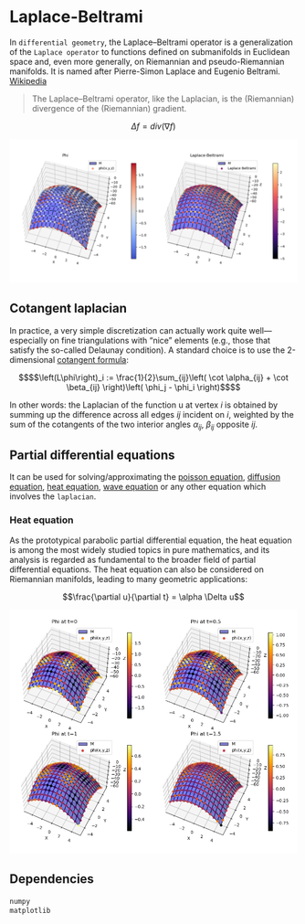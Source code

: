 # Laplace-Beltrami
In `differential geometry`, the Laplace–Beltrami operator is a generalization of the `Laplace operator` to functions defined on submanifolds in Euclidean space and, even more generally, on Riemannian and pseudo-Riemannian manifolds. It is named after Pierre-Simon Laplace and Eugenio Beltrami. [Wikipedia](https://en.wikipedia.org/wiki/Laplace%E2%80%93Beltrami_operator)

> The Laplace–Beltrami operator, like the Laplacian, is the (Riemannian) divergence of the (Riemannian) gradient.

$$\Delta f = div\left( \nabla f\right)$$

![](img/plot.png)

## Cotangent laplacian

In practice, a very simple discretization can actually work quite well—especially on fine triangulations with “nice” elements (e.g., those that satisfy the so-called Delaunay condition). A standard choice is to use the 2-dimensional [cotangent formula](https://www.cs.cmu.edu/~kmcrane/Projects/Other/nDCotanFormula.pdf):

```math
$$\left(L\phi\right)_i := \frac{1}{2}\sum_{ij}\left( \cot \alpha_{ij} + \cot \beta_{ij} \right)\left( \phi_j  - \phi_i \right)$$
```

In other words: the Laplacian of the function u at vertex $i$ is obtained by summing up the difference across all edges $ij$ incident on $i$, weighted by the sum of the cotangents of the two interior angles $\alpha_{ij}$, $\beta_{ij}$ opposite $ij$.

## Partial differential equations
It can be used for solving/approximating the [poisson equation](https://en.wikipedia.org/wiki/Poisson%27s_equation), [diffusion equation](https://en.wikipedia.org/wiki/Diffusion_equation), [heat equation](https://en.wikipedia.org/wiki/Heat_equation), [wave equation](https://en.wikipedia.org/wiki/Wave_equation) or any other equation which involves the `laplacian`.

### Heat equation
As the prototypical parabolic partial differential equation, the heat equation is among the most widely studied topics in pure mathematics, and its analysis is regarded as fundamental to the broader field of partial differential equations. The heat equation can also be considered on Riemannian manifolds, leading to many geometric applications:

$$\frac{\partial u}{\partial t} = \alpha \Delta u$$

![](img/heat.png)

## Dependencies
```
numpy
matplotlib
```